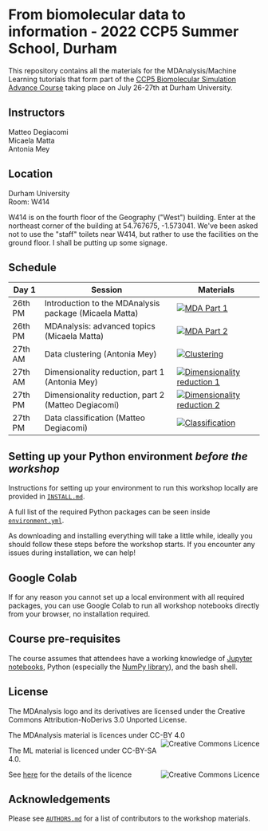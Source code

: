# From biomolecular data to information - 2022 CCP5 Summer School, Durham 

This repository contains all the materials for the  MDAnalysis/Machine Learning tutorials that form part of the [CCP5 Biomolecular Simulation Advance Course](https://summer2022.ccp5.ac.uk/#projects_timetable) taking place on July 26-27th at Durham University.

## Instructors
Matteo Degiacomi   
Micaela Matta   
Antonia Mey   

## Location
Durham University    
Room: W414

W414 is on the fourth floor of the Geography ("West") building. Enter at
the northeast corner of the building at 54.767675, -1.573041. We've
been asked not to use the "staff" toilets near W414, but rather to use
the facilities on the ground floor. I shall be putting up some signage.


## Schedule
|  Day 1    | Session                 | Materials |
|-----------|-------------------------|-----------|
|26th PM    | Introduction to the MDAnalysis package (Micaela Matta)| [![MDA Part 1](https://colab.research.google.com/assets/colab-badge.svg)](https://colab.research.google.com/github/CCPBioSim/MDAnalysis_ML_workshop/blob/main/MD/MD_01_System_Manipulation.ipynb) |
|26th PM    | MDAnalysis: advanced topics (Micaela Matta)| [![MDA Part 2](https://colab.research.google.com/assets/colab-badge.svg)](https://colab.research.google.com/github/CCPBioSim/MDAnalysis_ML_workshop/blob/main/MD/MD_02_Distances_Trajectories.ipynb) |
|27th AM    | Data clustering (Antonia Mey) |[![Clustering](https://colab.research.google.com/assets/colab-badge.svg)](https://colab.research.google.com/github/CCPBioSim/MDAnalysis_ML_workshop/blob/main/ML/3_clustering.ipynb)|
|27th AM| Dimensionality reduction, part 1 (Antonia Mey) |[![Dimensionality reduction 1](https://colab.research.google.com/assets/colab-badge.svg)](https://colab.research.google.com/github/CCPBioSim/MDAnalysis_ML_workshop/blob/main/ML/1_DR_part1.ipynb)| 
|27th PM| Dimensionality reduction, part 2 (Matteo Degiacomi) |[![Dimensionality reduction 2](https://colab.research.google.com/assets/colab-badge.svg)](https://colab.research.google.com/github/CCPBioSim/MDAnalysis_ML_workshop/blob/main/ML/1_DR_part2.ipynb)|
|27th PM| Data classification (Matteo Degiacomi)|[![Classification](https://colab.research.google.com/assets/colab-badge.svg)](https://colab.research.google.com/github/CCPBioSim/MDAnalysis_ML_workshop/blob/main/ML/4_classification.ipynb) |

## Setting up your Python environment *before the workshop*

<!--The workshop will be in a blended learning environment and hands-on. You will need a working installation of MDAnalysis and related packages including data to analyze in order to participate. The full installation may take up to about 1 GB of space (mostly for data, which you can delete after the workshop).--> 

Instructions for setting up your environment to run this workshop locally
are provided in [`INSTALL.md`](INSTALL.md).

A full list of the required Python packages can be seen inside [`environment.yml`](environment.yml).

As downloading and installing everything will take a little while, ideally you should follow these steps before the workshop starts. If you encounter any issues during installation, we can help!

## Google Colab

If for any reason you cannot set up a local environment with all required packages, you can use Google Colab to run all workshop notebooks directly from your browser, no installation required. 

## Course pre-requisites

The course assumes that attendees have a working knowledge of [Jupyter notebooks][1], Python (especially the [NumPy library][2]), and the bash shell.


## License

<!--TBA-->
The MDAnalysis logo and its derivatives are licensed under the Creative Commons Attribution-NoDerivs 3.0 Unported License.

The MDAnalysis material is licences under CC-BY 4.0 
<a rel="license" href="http://creativecommons.org/licenses/by/4.0/"><img alt="Creative Commons Licence" style="border-width:0" src="https://i.creativecommons.org/l/by/4.0/88x31.png" title='This work is licensed under a Creative Commons Attribution 4.0 International License.' align="right"/></a>

The ML material is licenced under CC-BY-SA 4.0. 

<a rel="license" href="https://creativecommons.org/licenses/by-nc-sa/4.0/"><img alt="Creative Commons Licence" style="width=50" src="https://licensebuttons.net/l/by-nc-sa/4.0/88x31.png" title='This work is licensed under a Creative Commons Attribution 4.0 International License.' align="right"/></a>

See [here](https://creativecommons.org/about/cclicenses/) for the details of the licence


## Acknowledgements

Please see [`AUTHORS.md`](AUTHORS.md) for a list of contributors to the workshop
materials.

##
[1]: https://jupyter-notebook.readthedocs.io/en/stable/
[2]: https://numpy.org/
